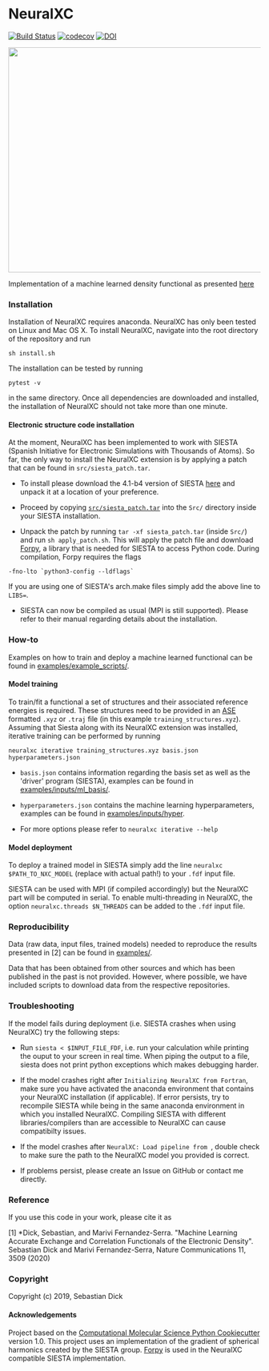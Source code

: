 NeuralXC
==============================
[//]: # (Badges)
[![Build Status](https://travis-ci.org/semodi/neuralxc.svg?branch=master)](https://travis-ci.org/semodi/neuralxc)
[![codecov](https://codecov.io/gh/semodi/neuralxc/branch/master/graph/badge.svg)](https://codecov.io/gh/semodi/neuralxc/branch/master)
[![DOI](https://zenodo.org/badge/175675755.svg)](https://zenodo.org/badge/latestdoi/175675755)

<img src="https://github.com/semodi/neuralxc/blob/master/NeuralXC.png" width="700" height="450" />

Implementation of a machine learned density functional as presented [here](https://chemrxiv.org/articles/Machine_Learning_a_Highly_Accurate_Exchange_and_Correlation_Functional_of_the_Electronic_Density/9947312)


### Installation

Installation of NeuralXC requires anaconda. 
NeuralXC has only been tested on Linux and Mac OS X.
To install NeuralXC, navigate into the root directory of the repository and run 
```
sh install.sh 
```
The installation can be tested by running
```
pytest -v
``` 
in the same directory. Once all dependencies are downloaded and installed, the installation of NeuralXC should not take more than one minute.

#### Electronic structure code installation

At the moment, NeuralXC has been implemented to work with SIESTA (Spanish Initiative for Electronic Simulations with Thousands of Atoms).
So far, the only way to install the NeuralXC extension is by applying a patch that can be found in `src/siesta_patch.tar`. 

- To install please download the 4.1-b4 version of SIESTA [here](https://launchpad.net/siesta) and unpack it at a location of your preference.

- Proceed by copying [`src/siesta_patch.tar`](src) into the `Src/` directory inside your SIESTA installation.

- Unpack the patch by running `tar -xf siesta_patch.tar` (inside `Src/`) and run `sh apply_patch.sh`. This will apply the patch file and download [Forpy](https://github.com/ylikx/forpy), a library that is needed for SIESTA to access Python code. During compilation, Forpy requires the flags
```
-fno-lto `python3-config --ldflags`
```
   If you are using one of SIESTA's arch.make files simply add the above line to `LIBS=`.

- SIESTA can now be compiled as usual (MPI is still supported). Please refer to their manual regarding details about the installation.

### How-to

Examples on how to train and deploy a machine learned functional can be found in [examples/example_scripts/](examples/example_scripts).

#### Model training

To train/fit a functional a set of structures and their associated reference energies is required. These structures need to be provided in an [ASE](https://wiki.fysik.dtu.dk/ase/) formatted `.xyz` or `.traj` file (in this example `training_structures.xyz`). Assuming that Siesta along with its NeuralXC extension was installed, iterative training can be performed by running

`neuralxc iterative training_structures.xyz basis.json hyperparameters.json`

- `basis.json` contains information regarding the basis set as well as the 'driver' program (SIESTA), examples can be found in [examples/inputs/ml_basis/](examples/inputs/ml_basis).   

- `hyperparameters.json` contains the machine learning hyperparameters, examples can be found in [examples/inputs/hyper](examples/inputs/hyper).

- For more options please refer to `neuralxc iterative --help`


#### Model deployment

To deploy a trained model in SIESTA simply add the line `neuralxc $PATH_TO_NXC_MODEL` (replace with actual path!) to your `.fdf` input file. 

SIESTA can be used with MPI (if compiled accordingly) but the NeuralXC part will be computed in serial. To enable multi-threading in NeuralXC, the option `neuralxc.threads $N_THREADS` can be added to the `.fdf` input file.

 

### Reproducibility 

Data (raw data, input files, trained models) needed to reproduce the results presented in \[2\] can be found in [examples/](examples).

Data that has been obtained from other sources and which has been published in the past is not provided. However, where possible, we have included scripts to download data from the respective repositories.


### Troubleshooting

If the model fails during deployment (i.e. SIESTA crashes when using NeuralXC) try the following steps:

- Run `siesta < $INPUT_FILE_FDF`, i.e. run your calculation while printing the ouput to your screen in real time. When piping the output to a file, siesta does not print python exceptions which makes debugging harder.

- If the model crashes right after `Initializing NeuralXC from Fortran`, make sure you have activated the anaconda environment that contains your NeuralXC installation (if applicable).
If error persists, try to recompile SIESTA while being in the same anaconda environment in which you installed NeuralXC. Compiling SIESTA with different libraries/compilers than are accessible to NeuralXC can cause compatibilty issues.

- If the model crashes after `NeuralXC: Load pipeline from `, double check to make sure the path to the NeuralXC model you provided is correct.

- If problems persist, please create an Issue on GitHub or contact me directly.


### Reference

If you use this code in your work, please cite it as 

[1] *Dick, Sebastian, and Marivi Fernandez-Serra. "Machine Learning Accurate Exchange and Correlation Functionals of the Electronic Density". Sebastian Dick and Marivi Fernandez-Serra, Nature Communications 11, 3509 (2020)

### Copyright

Copyright (c) 2019, Sebastian Dick


#### Acknowledgements
 
Project based on the 
[Computational Molecular Science Python Cookiecutter](https://github.com/molssi/cookiecutter-cms) version 1.0. 
This project uses an implementation of the gradient of spherical harmonics created by the SIESTA group. [Forpy](https://github.com/ylikx/forpy) is used in the NeuralXC compatible SIESTA implementation.
